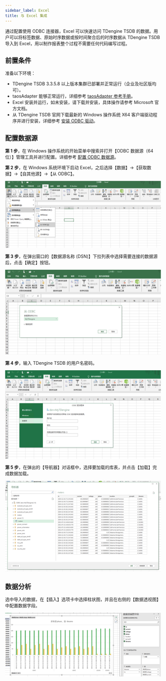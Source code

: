 ```yaml
---
sidebar_label: Excel
title: 与 Excel 集成
---
```


通过配置使用 ODBC 连接器，Excel 可以快速访问 TDengine TSDB 的数据。用户可以将标签数据、原始时序数据或按时间聚合后的时序数据从 TDengine TSDB 导入到 Excel，用以制作报表整个过程不需要任何代码编写过程。

## 前置条件

准备以下环境：

- TDengine TSDB 3.3.5.8 以上版本集群已部署并正常运行（企业及社区版均可）。
- taosAdapter 能够正常运行，详细参考 [taosAdapter 参考手册](../../../reference/components/taosadapter)。
- Excel 安装并运行，如未安装，请下载并安装，具体操作请参考 Microsoft 官方文档。
- 从 TDengine TSDB 官网下载最新的 Windows 操作系统 X64 客户端驱动程序并进行安装，详细参考 [安装 ODBC 驱动](../../../reference/connector/odbc/#安装)。

## 配置数据源

**第 1 步**，在 Windows 操作系统的开始菜单中搜索并打开【ODBC 数据源（64 位）】管理工具并进行配置。详细参考 [配置 ODBC 数据源](../../../reference/connector/odbc/#配置数据源)。

**第 2 步**，在 Windows 系统环境下启动 Excel，之后选择【数据】->【获取数据】->【自其他源】->【从 ODBC】。

![excel-odbc](./excel/odbc-menu.webp)

**第 3 步**，在弹出窗口的【数据源名称 (DSN)】下拉列表中选择需要连接的数据源后，点击【确定】按钮。

![excel-odbc](./excel/odbc-select.webp)

**第 4 步**，输入 TDengine TSDB 的用户名密码。

![excel-odbc](./excel/odbc-config.webp)

**第 5 步**，在弹出的【导航器】对话框中，选择要加载的库表，并点击【加载】完成数据加载。

![excel-odbc](./excel/odbc-load.webp)

## 数据分析

选中导入的数据，在【插入】选项卡中选择柱状图，并且在右侧的【数据透视图】中配置数据字段。

![excel-odbc](./excel/odbc-data.webp)

